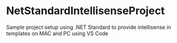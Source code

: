# NetStandardIntellisenseProject
Sample project setup using .NET Standard to provide intellisense in templates on MAC and PC using VS Code
